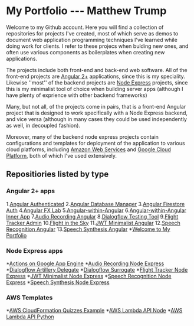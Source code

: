 # My Portfolio --- Matthew Trump

Welcome to my Github account. Here you will find a collection of repositories for projects I've created, most of which serve as demos to document web application programming techniques I've learned while doing work for clients. I refer to these projecs when bulding new ones, and often use various components as boilerplates when creating new applications.

The projects include both front-end and back-end web software. All of the front-end projects are [Angular 2+](https://angular.io/) applications, since this is my speciality. Likewise ''most'' of the backend projects are [Node Express](https://expressjs.com/) projects, since this is my minimalist tool of choice when building server apps (although I have plenty of exprience with other backend frameworks)

Many, but not all, of the projects come in pairs, that is a front-end Angular project that is designed to work specifically with a Node Express backend, and vice versa (although in many cases they could be used independently as well, in decoupled fashion).

Moreover, many of the backend node express projects contain configurations and templates for deployment of the application to various cloud platforms, including [Amazon Web Services](https://aws.amazon.com/) and [Google Cloud Platform](https://cloud.google.com), both of which I've used extensively.


## Repositiories listed by type

### Angular 2+ apps

1.[Angular Authenticated](https://github.com/matthew-trump/angular-authenticated)
2.[Angular Database Manager](https://github.com/matthew-trump/angular-database-manager)
3.[Angular Firestore Auth](https://github.com/matthew-trump/angular-firestore-auth)
4.[Angular FX Lab](https://github.com/matthew-trump/angular-fx-lab)
5.[Angular-within-Angular](https://github.com/matthew-trump/angular-within-angular)
6.[Angular-within-Angular Inner App](https://github.com/matthew-trump/angular-within-angular-inner-app)
7.[Audio Recording Angular](https://github.com/matthew-trump/audio-recording-angular)
8.[Dialogflow Testing Tool](https://github.com/matthew-trump/dialogflow-testing-tool)
9.[Flight Tracker Admin](https://github.com/matthew-trump/flight-tracker-admin)
10.[Flight in the Sky](https://github.com/matthew-trump/flight-in-the-sky)
11.[JWT Minimalist Angular](https://github.com/matthew-trump/jwt-minimalist-angular)
12.[Speech Recognition Angular](https://github.com/matthew-trump/speech-recognition-angular)
13.[Speech Synthesis Angular](https://github.com/matthew-trump/speech-synthesis-angular)
*[Welcome to My Portfolio](https://github.com/matthew-trump/welcome-to-my-portfolio)

### Node Express apps

*[Actions on Google App Engine](https://github.com/matthew-trump/actions-on-google-app-engine)
*[Audio Recording Node Express](https://github.com/matthew-trump/audio-recording-node-express)
*[Dialogflow Artillery Delegate](https://github.com/matthew-trump/dialogflow-artillery-delegate)
*[Dialogflow Surrogate](https://github.com/matthew-trump/dialogflow-surrogate)
*[Flight Tracker Node Express](https://github.com/matthew-trump/flight-tracker-node-express)
*[JWT Minimalist Node Express](https://github.com/matthew-trump/jwt-minimalist-node-express)
*[Speech Recognition Node Express](https://github.com/matthew-trump/speech-recognition-node-express)
*[Speech Synthesis Node Express](https://github.com/matthew-trump/speech-synthesis-node-express)

### AWS Templates
*[AWS CloudFormation Quizzes Example](https://github.com/matthew-trump/aws-cloudformation-quizzes-example)
*[AWS Lambda API Node](https://github.com/matthew-trump/aws-lambda-api-node)
*[AWS Lambda API Python](https://github.com/matthew-trump/aws-lambda-api-python)